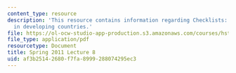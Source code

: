 ```yaml
---
content_type: resource
description: 'This resource contains information regarding Checklists: Quality improvement
  in developing countries.'
file: https://ol-ocw-studio-app-production.s3.amazonaws.com/courses/hst-s14-health-information-systems-to-improve-quality-of-care-in-resource-poor-settings-spring-2012/af3b25142680f7fa8999288074295ec3_MITHST_S14S12_lec13_1108.pdf
file_type: application/pdf
resourcetype: Document
title: Spring 2011 Lecture 8
uid: af3b2514-2680-f7fa-8999-288074295ec3
---
```

